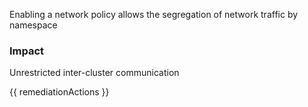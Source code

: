 
Enabling a network policy allows the segregation of network traffic by namespace

### Impact
Unrestricted inter-cluster communication

<!-- DO NOT CHANGE -->
{{ remediationActions }}

